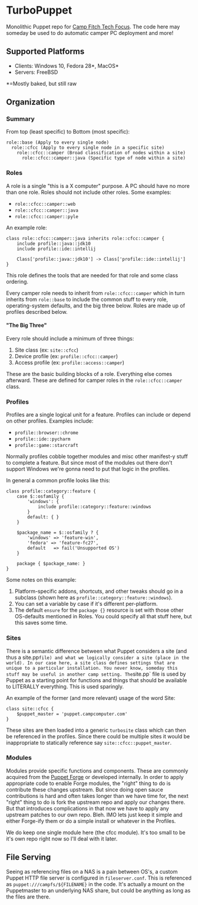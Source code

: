 TurboPuppet
======
Monolithic Puppet repo for [Camp Fitch Tech Focus](http://campcomputer.com). The code here may
someday be used to do automatic camper PC deployment and more!

Supported Platforms
-------------------
* Clients: Windows 10, Fedora 28\*, MacOS\*
* Servers: FreeBSD

\*=Mostly baked, but still raw

Organization
------------

### Summary
From top (least specific) to Bottom (most specific):
```
role::base (Apply to every single node)
  role::cfcc (Apply to every single node in a specific site)
    role::cfcc::camper (Broad classification of nodes within a site)
      role::cfcc::camper::java (Specific type of node within a site)
```

### Roles
A role is a single "this is a X computer" purpose. A PC should have 
no more than one role. Roles should not include other roles. Some examples:

* `role::cfcc::camper::web`
* `role::cfcc::camper::java`
* `role::cfcc::camper::pyle`

An example role:
```puppet
class role::cfcc::camper::java inherits role::cfcc::camper {
    include profile::java::jdk10
    include profile::ide::intellij

    Class['profile::java::jdk10'] -> Class['profile::ide::intellij']
}
```
This role defines the tools that are needed for that role and some class ordering.

Every camper role needs to inherit from `role::cfcc::camper` which in turn inherits
from `role::base` to include the common stuff to every role, operating-system defaults, 
and the big three below. Roles are made up of profiles described below.

#### "The Big Three"
Every role should include a minimum of three things:
1) Site class (ex: ```site::cfcc```)
2) Device profile (ex: ```profile::cfcc::camper```)
3) Access profile (ex: ```profile::access::camper```)

These are the basic building blocks of a role. Everything else comes afterward. These
are defined for camper roles in the ```role::cfcc::camper``` class.

### Profiles
Profiles are a single logical unit for a feature. Profiles can include
or depend on other profiles. Examples include:

* ```profile::browser::chrome```
* ```profile::ide::pycharm```
* ```profile::game::starcraft```

Normally profiles cobble together modules and misc other manifest-y stuff
to complete a feature. But since most of the modules out there don't
support Windows we're gonna need to put that logic in the profiles.

In general a common profile looks like this:
```puppet
class profile::category::feature {
    case $::osfamily {
        'windows': {
            include profile::category::feature::windows
        }
        default: { }
    }
    
    $package_name = $::osfamily ? {
        'windows' => 'feature-win',
        'fedora' => 'feature-fc27',
        default   => fail('Unsupported OS')
    }
    
    package { $package_name: }
}
```
Some notes on this example:
1) Platform-specific addons, shortcuts, and other tweaks should go
in a subclass (shown here as `profile::category::feature::windows`).
2) You can set a variable by case if it's different per-platform.
3) The default `ensure` for the `package {}` resource is set with those
other OS-defaults mentioned in Roles. You could specify all that stuff here,
but this saves some time.

### Sites
There is a semantic difference between what Puppet considers a site
(and thus a site.pp` file) and what we logically consider a site
(place in the world). In our case here, a site class defines settings
that are unique to a particular installation. You never know, someday
this stuff may be useful in another camp setting. The `site.pp` file
is used by Puppet as a starting point for functions and things that should
be available to LITERALLY everything. This is used sparingly.
 
An example of the former (and more relevant) usage of the word Site:
```puppet
class site::cfcc {
    $puppet_master = 'puppet.campcomputer.com'
}
```

These sites are then loaded into a generic `turbosite` class which can
then be referenced in the profiles. Since there could be multiple sites
it would be inappropriate to statically reference say `site::cfcc::puppet_master`.

### Modules
Modules provide specific functions and components. These are commonly
acquired from the [Puppet Forge](https://forge.puppet.com/) or developed
internally. In order to apply appropriate code to enable Forge modules, the
"right" thing to do is contribute these changes upstream. But since
doing open sauce contributions is hard and often takes longer than we
have time for, the next "right" thing to do is fork the upstream repo and
apply our changes there. But that introduces complications in that now we
have to apply any upstream patches to our own repo. Bleh. IMO lets just
keep it simple and either Forge-ify them or do a simple install or whatever
in the Profiles.

We do keep one single module here (the cfcc module). It's too small
to be it's own repo right now so I'll deal with it later.

## File Serving
Seeing as referencing files on a NAS is a pain between OS's, a custom Puppet 
HTTP file server is configured in `fileserver.conf`. This is referenced as
`puppet:///campfs/${FILENAME}` in the code. It's actually a mount on the
Puppetmaster to an underlying NAS share, but could be anything as long as
the files are there.
